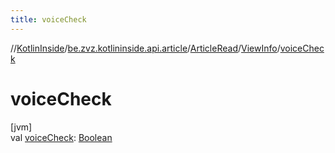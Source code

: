 ```yaml
---
title: voiceCheck
---
```

//[KotlinInside](../../../../index.html)/[be.zvz.kotlininside.api.article](../../index.html)/[ArticleRead](../index.html)/[ViewInfo](index.html)/[voiceCheck](voice-check.html)



# voiceCheck



[jvm]\
val [voiceCheck](voice-check.html): [Boolean](https://kotlinlang.org/api/latest/jvm/stdlib/kotlin/-boolean/index.html)




